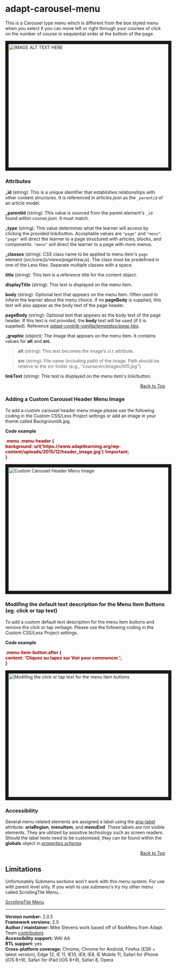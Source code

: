# adapt-carousel-menu  

This is a Carousel type menu which is different from the box styled menu when you select it you can move left or right through your courses of click on the number of course in sequiential order at the bottom of the page. 

<img src="https://raw.githubusercontent.com/mike-st/adapt-carousel-menu/master/screenshot-carousel.jpg" alt="IMAGE ALT TEXT HERE" width="768" height="389" border="10" />

### Attributes

**_id** (string): This is a unique identifier that establishes relationships with other content structures. It is referenced in *articles.json* as the `_parentid` of an article model.   

**_parentId** (string): This value is sourced from the parent element's `_id` found within *course.json*. It must match. 

**_type** (string): This value determines what the learner will access by clicking the provided link/button. Acceptable values are `"page"` and `"menu"`. `"page"` will direct the learner to a page structured with articles, blocks, and components. `"menu"` will direct the learner to a page with more menus. 

**_classes** (string): CSS class name to be applied to menu item's `page` element (*src/core/js/views/pageView.js*). The class must be predefined in one of the Less files. Separate multiple classes with a space.

**title** (string): This text is a reference title for the content object.

**displayTitle** (string):  This text is displayed on the menu item.

**body** (string):  Optional text that appears on the menu item. Often used to inform the learner about the menu choice. If no **pageBody** is supplied, this text will also appear as the body text of the page header.

**pageBody** (string): Optional text that appears as the body text of the page header. If this text is not provided, the **body** text will be used (if it is supplied). Reference [*adapt-contrib-vanilla/templates/page.hbs*](https://github.com/adaptlearning/adapt-contrib-vanilla/blob/master/templates/page.hbs).

**_graphic** (object): The image that appears on the menu item. It contains values for **alt** and **src**.

>**alt** (string): This text becomes the image’s `alt` attribute.

>**src** (string): File name (including path) of the image. Path should be relative to the *src* folder (e.g., *"course/en/images/t05.jpg"*).  
       
**linkText** (string): This text is displayed on the menu item's link/button.  
       
<div float align=right><a href="#top">Back to Top</a></div>  

### Adding a Custom Carousel Header Menu Image
To add a custom carousel header menu image please use the following coding in the Custom CSS/Less Project settings or add an image in your theme called BackgroundA.jpg.

<p><strong>Code example</strong></p>
<p><strong><font color="#990000">.menu .menu-header { <br/>background: url('https://www.adaptlearning.org/wp-content/uploads/2015/12/header_image.jpg') !important;<br/>}</font></strong></p>

<img src="https://raw.githubusercontent.com/mike-st/adapt-carousel-menu/master/carousel-custom-header-image.jpg" alt="Custom Carousel Header Menu Image" width="768" height="389" border="10" />

### Modifing the default text description for the Menu Item Buttons (eg. click or tap text)
To add a custom default text description for the menu item buttons and remove the click or tap verbage. Please use the following coding in the Custom CSS/Less Project settings.

<p><strong>Code example</strong></p>
<p><strong><font color="#990000">.menu-item-button:after {<br/>content: 'Cliquez ou tapez sur Voir pour commencer.';</br>}</font></strong></p>

<img src="https://raw.githubusercontent.com/mike-st/adapt-carousel-menu/master/carousel-custom-language-image.jpg" alt="Modifing the click or tap text for the menu item buttons" width="768" height="389" border="10" />

### Accessibility
Several menu-related elements are assigned a label using the [aria-label](https://github.com/adaptlearning/adapt_framework/wiki/Aria-Labels) attribute: **ariaRegion**, **menuItem**, and **menuEnd**. These labels are not visible elements. They are utilized by assistive technology such as screen readers. Should the label texts need to be customised, they can be found within the **globals** object in [*properties.schema*](https://github.com/mike-st/adapt-carousel-menu/blob/master/properties.schema).   

<div float align=right><a href="#top">Back to Top</a></div>

## Limitations
Unfortunately Submenu sections won't work with this menu system. For use with parent level only. If you wish to use submenu's try my other menu called ScrollingTile Menu...

[ScrollingTile Menu](https://github.com/mike-st/adapt-tilesMenu)

----------------------------
**Version number:**  2.0.5   
**Framework versions:**  2.0     
**Author / maintainer:** Mike Stevens work based off of BoxMenu from Adapt Team [contributors](https://github.com/mike-st/adapt-carousel-menu/graphs/contributors)  
**Accessibility support:** WAI AA   
**RTL support:** yes  
**Cross-platform coverage:** Chrome, Chrome for Android, Firefox (ESR + latest version), Edge 12, IE 11, IE10, IE9, IE8, IE Mobile 11, Safari for iPhone (iOS 8+9), Safari for iPad (iOS 8+9), Safari 8, Opera 
